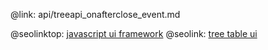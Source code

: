 @link: api/treeapi_onafterclose_event.md

@seolinktop: [javascript ui framework](https://webix.com)
@seolink: [tree table ui](https://webix.com/widget/treetable/)